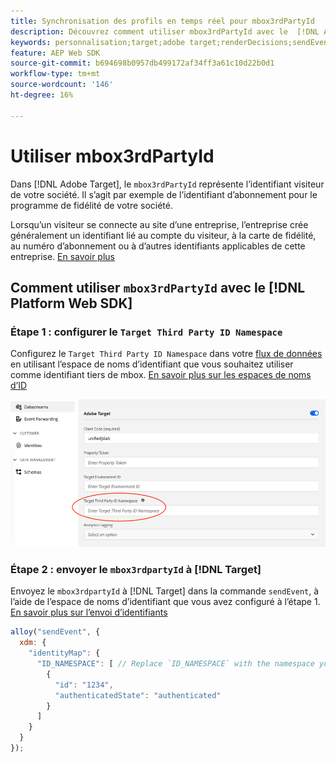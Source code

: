 ```yaml
---
title: Synchronisation des profils en temps réel pour mbox3rdPartyId
description: Découvrez comment utiliser mbox3rdPartyId avec le  [!DNL Adobe Experience Platform Web SDK].
keywords: personnalisation;target;adobe target;renderDecisions;sendEvent;mbox3rdPartyId;
feature: AEP Web SDK
source-git-commit: b694698b0957db499172af34ff3a61c10d22b0d1
workflow-type: tm+mt
source-wordcount: '146'
ht-degree: 16%

---
```


# Utiliser mbox3rdPartyId

Dans [!DNL Adobe Target], le `mbox3rdPartyId` représente l’identifiant visiteur de votre société. Il s’agit par exemple de l’identifiant d’abonnement pour le programme de fidélité de votre société.

Lorsqu’un visiteur se connecte au site d’une entreprise, l’entreprise crée généralement un identifiant lié au compte du visiteur, à la carte de fidélité, au numéro d’abonnement ou à d’autres identifiants applicables de cette entreprise. [En savoir plus](https://experienceleague.adobe.com/docs/target/using/audiences/visitor-profiles/3rd-party-id.html?lang=fr)

## Comment utiliser `mbox3rdPartyId` avec le [!DNL Platform Web SDK]

### Étape 1 : configurer le `Target Third Party ID Namespace`

Configurez le `Target Third Party ID Namespace` dans votre [flux de données](https://experienceleague.adobe.com/fr/docs/experience-platform/datastreams/overview) en utilisant l’espace de noms d’identifiant que vous souhaitez utiliser comme identifiant tiers de mbox. [En savoir plus sur les espaces de noms d’ID](https://experienceleague.adobe.com/docs/experience-platform/identity/namespaces.html?lang=fr)

![Interface utilisateur d’Experience Platform affichant le champ Espace de noms de l’identifiant tiers cible.](/help/dev/implement/client-side/aep-web-sdk/assets/mbox3rdpartyid.png)

### Étape 2 : envoyer le `mbox3rdpartyId` à [!DNL Target]

Envoyez le `mbox3rdpartyId` à [!DNL Target] dans la commande `sendEvent`, à l’aide de l’espace de noms d’identifiant que vous avez configuré à l’étape 1.
[En savoir plus sur l’envoi d’identifiants](/help/dev/implement/client-side/aep-web-sdk/using-mbox-3rdpartyid.md)

```javascript
alloy("sendEvent", {
  xdm: {
    "identityMap": {
      "ID_NAMESPACE": [ // Replace `ID_NAMESPACE` with the namespace you have configured in Step 1.
        {
          "id": "1234",
          "authenticatedState": "authenticated"
        }
      ]
    }
  }
});
```
